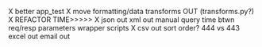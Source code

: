 X better app_test
X move formatting/data transforms OUT (transforms.py?)
X REFACTOR TIME>>>>>
X json out
xml out
manual query
time btwn req/resp
parameters
wrapper scripts
X csv out
sort order?
444 vs 443
excel out
email out
